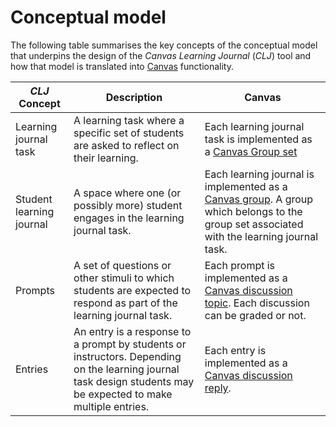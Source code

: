 <!--
 Copyright (C) 2024 David Jones
 
 This program is free software: you can redistribute it and/or modify
 it under the terms of the GNU Affero General Public License as
 published by the Free Software Foundation, either version 3 of the
 License, or (at your option) any later version.
 
 This program is distributed in the hope that it will be useful,
 but WITHOUT ANY WARRANTY; without even the implied warranty of
 MERCHANTABILITY or FITNESS FOR A PARTICULAR PURPOSE.  See the
 GNU Affero General Public License for more details.
 
 You should have received a copy of the GNU Affero General Public License
 along with this program.  If not, see <https://www.gnu.org/licenses/>.
-->

# Conceptual model

The following table summarises the key concepts of the conceptual model that underpins the design of the _Canvas Learning Journal_ (_CLJ_) tool and how that model is translated into [Canvas](https://canvas.instructure.com) functionality.

| _CLJ_ Concept | Description | Canvas |
| --- | --- | --- |
| Learning journal task | A learning task where a specific set of students are asked to reflect on their learning. | Each learning journal task is implemented as a [Canvas Group set](https://lx.uts.edu.au/collections/group-work-and-student-collaboration/resources/groups-in-canvas/) |
| Student learning journal | A space where one (or possibly more) student engages in the learning journal task. | Each learning journal is implemented as a [Canvas group](https://lx.uts.edu.au/collections/group-work-and-student-collaboration/resources/groups-in-canvas/). A group which belongs to the group set associated with the learning journal task. |
| Prompts | A set of questions or other stimuli to which students are expected to respond as part of the learning journal task. | Each prompt is implemented as a [Canvas discussion topic](https://help.canvas.yale.edu/a/1327216-canvas-discussions-overview). Each discussion can be graded or not. |
| Entries | An entry is a response to a prompt by students or instructors. Depending on the learning journal task design students may be expected to make multiple entries. | Each entry is implemented as a [Canvas discussion reply](https://community.canvaslms.com/t5/Student-Guide/How-do-I-view-and-sort-discussion-replies-as-a-student/ta-p/465). |

